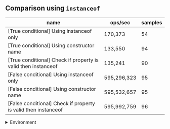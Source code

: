 ## Comparison using `instanceof`

|name|ops/sec|samples|
|-|-|-|
|[True conditional] Using instanceof only|170,373|54|
|[True conditional] Using constructor name|133,550|94|
|[True conditional] Check if property is valid then instanceof |135,241|90|
|[False conditional] Using instanceof only|595,296,323|95|
|[False conditional] Using constructor name|595,532,657|95|
|[False conditional] Check if property is valid then instanceof |595,992,759|96|


<details>
<summary>Environment</summary>

* __Machine:__ linux x64 | 2 vCPUs | 6.8GB Mem
* __Run:__ Sat Oct 21 2023 12:34:28 GMT+0000 (Coordinated Universal Time)
</details>

<!--
{"environment":{"platform":"linux","arch":"x64","cpus":2,"totalMemory":6.7597503662109375},"benchmarks":[{"name":"[True conditional] Using instanceof only","opsSec":170373.00774019177,"samples":4},{"name":"[True conditional] Using constructor name","opsSec":133550.03797800868,"samples":3},{"name":"[True conditional] Check if property is valid then instanceof ","opsSec":135241.38072361427,"samples":3},{"name":"[False conditional] Using instanceof only","opsSec":595296322.6399038,"samples":6},{"name":"[False conditional] Using constructor name","opsSec":595532657.2645907,"samples":6},{"name":"[False conditional] Check if property is valid then instanceof ","opsSec":595992759.4683163,"samples":6}]}-->
